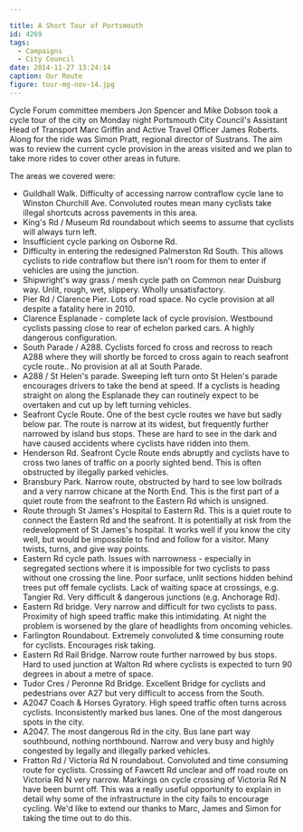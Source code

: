 ```yaml
---

title: A Short Tour of Portsmouth
id: 4269
tags:
  - Campaigns
  - City Council
date: 2014-11-27 13:24:14
caption: Our Route
figure: tour-mg-nov-14.jpg
---
```


Cycle Forum committee members Jon Spencer and Mike Dobson took a cycle tour of the city on Monday night Portsmouth City Council's Assistant Head of Transport Marc Griffin and Active Travel Officer James Roberts. Along for the ride was Simon Pratt, regional director of Sustrans. The aim was to review the current cycle provision in the areas visited and we plan to take more rides to cover other areas in future.

The areas we covered were:

*   Guildhall Walk. Difficulty of accessing narrow contraflow cycle lane to Winston Churchill Ave. Convoluted routes mean many cyclists take illegal shortcuts across pavements in this area.
*   King's Rd / Museum Rd roundabout which seems to assume that cyclists will always turn left.
*   Insufficient cycle parking on Osborne Rd.
*   Difficulty in entering the redesigned Palmerston Rd South. This allows cyclists to ride contraflow but there isn't room for them to enter if vehicles are using the junction.
*   Shipwright's way grass / mesh cycle path on Common near Duisburg way. Unlit, rough, wet, slippery. Wholly unsatisfactory.
*   Pier Rd / Clarence Pier. Lots of road space. No cycle provision at all despite a fatality here in 2010.
*   Clarence Esplanade - complete lack of cycle provision. Westbound cyclists passing close to rear of echelon parked cars. A highly dangerous configuration.
*   South Parade / A288\. Cyclists forced fo cross and recross to reach A288 where they will shortly be forced to cross again to reach seafront cycle route.. No provision at all at South Parade.
*   A288 / St Helen's parade. Sweeping left turn onto St Helen's parade encourages drivers to take the bend at speed. If a cyclists is heading straight on along the Esplanade they can routinely expect to be overtaken and cut up by left turning vehicles.
*   Seafront Cycle Route. One of the best cycle routes we have but sadly below par. The route is narrow at its widest, but frequently further narrowed by island bus stops. These are hard to see in the dark and have caused accidents where cyclists have ridden into them.
*   Henderson Rd. Seafront Cycle Route ends abruptly and cyclists have to cross two lanes of traffic on a poorly sighted bend. This is often obstructed by illegally parked vehicles.
*   Bransbury Park. Narrow route, obstructed by hard to see low bollrads and a very narrow chicane at the North End. This is the first part of a quiet route from the seafront to the Eastern Rd which is unsigned.
*   Route through St James's Hospital to Eastern Rd. This is a quiet route to connect the Eastern Rd and the seafront. It is potentially at risk from the redevelopment of St James's hospital. It works well if you know the city well, but would be impossible to find and follow for a visitor. Many twists, turns, and give way points.
*   Eastern Rd cycle path. Issues with narrowness - especially in segregated sections where it is impossible for two cyclists to pass without one crossing the line. Poor surface, unlit sections hidden behind trees put off female cyclists. Lack of waiting space at crossings, e.g. Tangier Rd. Very difficult &amp; dangerous junctions (e.g. Anchorage Rd).
*   Eastern Rd bridge. Very narrow and difficult for two cyclists to pass. Proximity of high speed traffic make this intimidating. At night the problem is worsened by the glare of headlights from oncoming vehicles.
*   Farlington Roundabout. Extremely convoluted &amp; time consuming route for cyclists. Encourages risk taking.
*   Eastern Rd Rail Bridge. Narrow route further narrowed by bus stops. Hard to used junction at Walton Rd where cyclists is expected to turn 90 degrees in about a metre of space.
*   Tudor Cres / Peronne Rd Bridge. Excellent Bridge for cyclists and pedestrians over A27 but very difficult to access from the South.
*   A2047 Coach &amp; Horses Gyratory. High speed traffic often turns across cyclists. Inconsistently marked bus lanes. One of the most dangerous spots in the city.
*   A2047\. The most dangerous Rd in the city. Bus lane part way southbound, nothing northbound. Narrow and very busy and highly congested by legally and illegally parked vehicles.
*   Fratton Rd / Victoria Rd N roundabout. Convoluted and time consuming route for cyclists. Crossing of Fawcett Rd unclear and off road route on Victoria Rd N very narrow. Markings on cycle crossing of Victoria Rd N have been burnt off.
This was a really useful opportunity to explain in detail why some of the infrastructure in the city fails to encourage cycling. We'd like to extend our thanks to Marc, James and Simon for taking the time out to do this.
